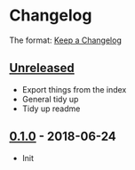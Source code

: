 # Changelog

The format: [Keep a Changelog](http://keepachangelog.com/en/1.0.0/)

## [Unreleased]

- Export things from the index
- General tidy up
- Tidy up readme

## [0.1.0][] - 2018-06-24

- Init


[Unreleased]: https://github.com/nfour/fermenter/compare/v0.1.0...HEAD
[0.1.0]: https://github.com/nfour/fermenter/tree/v0.1.0
